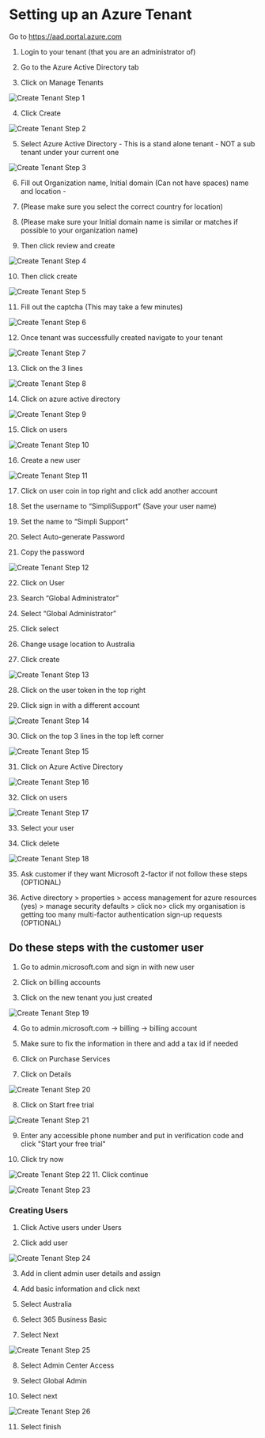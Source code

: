 # Setting up an Azure Tenant

Go to https://aad.portal.azure.com

1. Login to your tenant (that you are an administrator of)

2. Go to the Azure Active Directory tab

3. Click on Manage Tenants

![Create Tenant Step 1](<Create Tenant Step 1.png>)

4. Click Create

![Create Tenant Step 2](<Create Tenant Step 2.png>)

5. Select Azure Active Directory - This is a stand alone tenant - NOT a sub tenant under your current one

![Create Tenant Step 3](<Create Tenant Step 3.png>)

6. Fill out Organization name, Initial domain (Can not have spaces) name and location -

7. (Please make sure you select the correct country for location)

8. (Please make sure your Initial domain name is similar or matches if possible to your organization name)

9. Then click review and create

![Create Tenant Step 4](<Create Tenant Step 4.png>)

10. Then click create

![Create Tenant Step 5](<Create Tenant Step 5.png>)

11. Fill out the captcha (This may take a few minutes)

![Create Tenant Step 6](<Create Tenant Step 6.png>)

12. Once tenant was successfully created navigate to your tenant

![Create Tenant Step 7](<Create Tenant Step 7.png>)

13. Click on the 3 lines

![Create Tenant Step 8](<Create Tenant Step 8.png>)

14. Click on azure active directory

![Create Tenant Step 9](<Create Tenant Step 9.png>)

15. Click on users

![Create Tenant Step 10](<Create Tenant Step 10.png>)

16. Create a new user

![Create Tenant Step 11](<Create Tenant Step 11.png>)

17. Click on user coin in top right and click add another account

18. Set the username to “SimpliSupport” (Save your user name)

19. Set the name to “Simpli Support”

20. Select Auto-generate Password

21. Copy the password

![Create Tenant Step 12](<Create Tenant Step 12.png>)

22. Click on User

23. Search “Global Administrator”

24. Select “Global Administrator”

25. Click select

26. Change usage location to Australia

27. Click create

![Create Tenant Step 13](<Create Tenant Step 13.png>)

28. Click on the user token in the top right

29. Click sign in with a different account

![Create Tenant Step 14](<Create Tenant Step 14.png>)

30. Click on the top 3 lines in the top left corner

![Create Tenant Step 15](<Create Tenant Step 15.png>)

31. Click on Azure Active Directory

![Create Tenant Step 16](<Create Tenant Step 16.png>)

32. Click on users

![Create Tenant Step 17](<Create Tenant Step 17.png>)

33. Select your user

34. Click delete

![Create Tenant Step 18](<Create Tenant Step 18.png>)

35. Ask customer if they want Microsoft 2-factor if not follow these steps (OPTIONAL)

36. Active directory > properties > access management for azure resources (yes) > manage security defaults > click no> click my organisation is getting too many multi-factor authentication sign-up requests (OPTIONAL)

## Do these steps with the customer user

1. Go to admin.microsoft.com and sign in with new user

2. Click on billing accounts

3. Click on the new tenant you just created

![Create Tenant Step 19](<Create Tenant Step 19.png>)

4. Go to admin.microsoft.com -> billing -> billing account

5. Make sure to fix the information in there and add a tax id if needed

6. Click on Purchase Services

7. Click on Details

![Create Tenant Step 20](<Create Tenant Step 20.png>)

8. Click on Start free trial

![Create Tenant Step 21](<Create Tenant Step 21.png>)

9. Enter any accessible phone number and put in verification code and click "Start your free trial"

10. Click try now

![Create Tenant Step 22](<Create Tenant Step 22.png>)
11. Click continue

![Create Tenant Step 23](<Create Tenant Step 23.png>)

### Creating Users

1. Click Active users under Users

2. Click add user

![Create Tenant Step 24](<Create Tenant Step 24.png>)

3. Add in client admin user details and assign

4. Add basic information and click next

5. Select Australia

6. Select 365 Business Basic

7. Select Next

![Create Tenant Step 25](<Create Tenant Step 25.png>)

8. Select Admin Center Access

9. Select Global Admin

10. Select next

![Create Tenant Step 26](<Create Tenant Step 26.png>)

11. Select finish